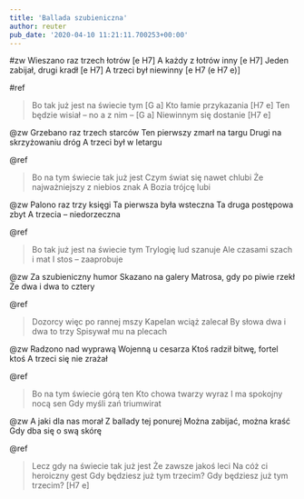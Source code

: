 ```yaml
---
title: 'Ballada szubieniczna'
author: reuter
pub_date: '2020-04-10 11:21:11.700253+00:00'
---
```


#zw
Wieszano raz trzech łotrów [e H7]
A każdy z łotrów inny [e H7]
Jeden zabijał, drugi kradł [e H7]
A trzeci był niewinny [e H7 (e H7 e)]

#ref
>Bo tak już jest na świecie tym [G a]
>Kto łamie przykazania [H7 e]
>Ten będzie wisiał – no a z nim – [G a]
>Niewinnym się dostanie [H7 e]

@zw
Grzebano raz trzech starców
Ten pierwszy zmarł na targu
Drugi na skrzyżowaniu dróg
A trzeci był w letargu

@ref
>Bo na tym świecie tak już jest
>Czym świat się nawet chlubi
>Że najważniejszy z niebios znak
>A Bozia trójcę lubi

@zw
Palono raz trzy księgi
Ta pierwsza była wsteczna
Ta druga postępowa zbyt
A trzecia – niedorzeczna

@ref
>Bo tak już jest na świecie tym
>Trylogię lud szanuje
>Ale czasami szach i mat
>I stos – zaaprobuje

@zw
Za szubieniczny humor
Skazano na galery
Matrosa, gdy po piwie rzekł
Że dwa i dwa to cztery

@ref
>Dozorcy więc po rannej mszy
>Kapelan wciąż zalecał
>By słowa dwa i dwa to trzy
>Spisywał mu na plecach

@zw
Radzono nad wyprawą
Wojenną u cesarza
Ktoś radził bitwę, fortel ktoś
A trzeci się nie zrażał

@ref
>Bo na tym świecie górą ten
>Kto chowa twarzy wyraz
>I ma spokojny nocą sen
>Gdy myśli zań triumwirat

@zw
A jaki dla nas morał
Z ballady tej ponurej
Można zabijać, można kraść
Gdy dba się o swą skórę

@ref
>Lecz gdy na świecie tak już jest
>Że zawsze jakoś leci
>Na cóż ci heroiczny gest
>Gdy będziesz już tym trzecim?
>Gdy będziesz już tym trzecim? [H7 e]
